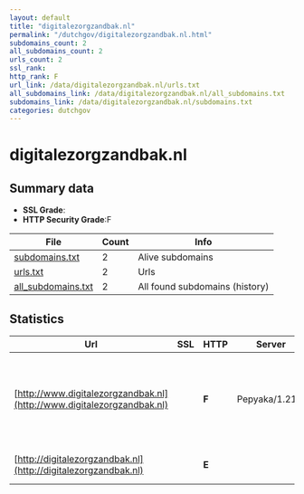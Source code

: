 ```yaml
---
layout: default
title: "digitalezorgzandbak.nl"
permalink: "/dutchgov/digitalezorgzandbak.nl.html"
subdomains_count: 2
all_subdomains_count: 2
urls_count: 2
ssl_rank: 
http_rank: F
url_link: /data/digitalezorgzandbak.nl/urls.txt
all_subdomains_link: /data/digitalezorgzandbak.nl/all_subdomains.txt
subdomains_link: /data/digitalezorgzandbak.nl/subdomains.txt
categories: dutchgov
---
```



# digitalezorgzandbak.nl
## Summary data


 - **SSL Grade**:
 - **HTTP Security Grade**:F


| File       | Count | Info |
|------------|-------|------|
|[subdomains.txt](/data/digitalezorgzandbak.nl/subdomains.txt)|2|Alive subdomains|
|[urls.txt](/data/digitalezorgzandbak.nl/urls.txt)|2|Urls|
|[all_subdomains.txt](/data/digitalezorgzandbak.nl/all_subdomains.txt)|2|All found subdomains (history)|


## Statistics


| Url | SSL | HTTP | Server | Cookie | HSTS | CORS | CTO | CSP | XFO | XXP | RP |FP| Tech |Title |
|--------|-------|-------|------|------|------|------|------|------|------|------|------|------|------|------|
|[http://www.digitalezorgzandbak.nl](http://www.digitalezorgzandbak.nl)| | **F**|Pepyaka/1.21.6| | | | | | | | :white_check_mark: | |Google Cloud Google Cloud CDN HSTS React Wix||
|[http://digitalezorgzandbak.nl](http://digitalezorgzandbak.nl)| | **E**|| | | | | | | | :white_check_mark: | |HSTS React Wix||

